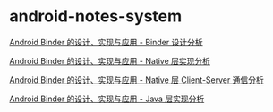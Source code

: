 # android-notes-system

[Android Binder 的设计、实现与应用 - Binder 设计分析](./android_binder_design.md)

[Android Binder 的设计、实现与应用 - Native 层实现分析](./android_binder_implement_native.md)

[Android Binder 的设计、实现与应用 - Native 层 Client-Server 通信分析](android_binder_implement_native_cs.md)

[Android Binder 的设计、实现与应用 - Java 层实现分析](./android_binder_implement_java.md)

